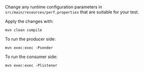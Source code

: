 Change any runtime configuration parameters in `src/main/resources/perf.properties` that are suitable for your test.

Apply the changes with:
```
mvn clean compile
```

To run the producer side:

```
mvn exec:exec -Psender
```

To run the consumer side:

```
mvn exec:exec -Plistener
```

